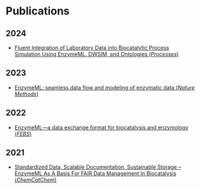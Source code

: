 # Publications

## 2024
- [Fluent Integration of Laboratory Data into Biocatalytic Process Simulation Using EnzymeML, DWSIM, and Ontologies (_Processes_)](https://www.nature.com/articles/s41592-022-01763-1)

## 2023
- [EnzymeML: seamless data flow and modeling of enzymatic data (_Nature Methods_)](https://www.nature.com/articles/s41592-022-01763-1)

## 2022
- [EnzymeML—a data exchange format for biocatalysis and enzymology (_FEBS_)](https://febs.onlinelibrary.wiley.com/doi/full/10.1111/febs.16318)

## 2021
- [Standardized Data, Scalable Documentation, Sustainable Storage – EnzymeML As A Basis For FAIR Data Management In Biocatalysis (_ChemCatChem_)](https://chemistry-europe.onlinelibrary.wiley.com/doi/full/10.1002/cctc.202100822)